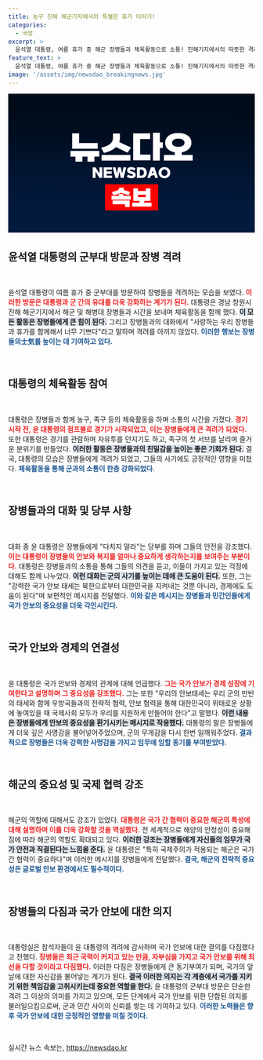 ```yaml
---
title: 농구 진해 해군기지에서의 특별한 휴가 이야기!
categories:
  - 국방
excerpt: >
  윤석열 대통령, 여름 휴가 중 해군 장병들과 체육활동으로 소통! 진해기지에서의 따뜻한 격려와 군인들에게 전한 국가 안보 강조가 화제. 함께한 모두가 느낀 자부심과 결의, 그 현장을 놓치지 마세요!
feature_text: >
  윤석열 대통령, 여름 휴가 중 해군 장병들과 체육활동으로 소통! 진해기지에서의 따뜻한 격려와 군인들에게 전한 국가 안보 강조가 화제. 함께한 모두가 느낀 자부심과 결의, 그 현장을 놓치지 마세요!
image: '/assets/img/newsdao_breakingnews.jpg'
---
```


<p><img src="/assets/img/newsdao_breakingnews.jpg" alt="ranknews 속보" /></p>

<h2 data-ke-size="size26">윤석열 대통령의 군부대 방문과 장병 격려</h2>

<p data-ke-size="size16">&nbsp;</p>

<p>윤석열 대통령이 여름 휴가 중 군부대를 방문하여 장병들을 격려하는 모습을 보였다. <b><span style="color: #ee2323;">이러한 방문은 대통령과 군 간의 유대를 더욱 강화하는 계기가 된다.</span></b> 대통령은 경남 창원시 진해 해군기지에서 해군 및 해병대 장병들과 시간을 보내며 체육활동을 함께 했다. <b><span style="background-color: #21538527;">이 모든 활동은 장병들에게 큰 힘이 된다.</span></b> 그리고 장병들과의 대화에서 "사랑하는 우리 장병들과 휴가를 함께해서 너무 기쁘다"라고 말하며 격려를 아끼지 않았다. <b><span style="color: #1a5490;">이러한 행보는 장병들의士気를 높이는 데 기여하고 있다.</span></b> </p>

<p data-ke-size="size16">&nbsp;</p>

<h2 data-ke-size="size26">대통령의 체육활동 참여</h2>

<p data-ke-size="size16">&nbsp;</p>

<p>대통령은 장병들과 함께 농구, 족구 등의 체육활동을 하며 소통의 시간을 가졌다. <b><span style="color: #ee2323;">경기 시작 전, 윤 대통령의 점프볼로 경기가 시작되었고, 이는 장병들에게 큰 격려가 되었다.</span></b> 또한 대통령은 경기를 관람하며 자유투를 던지기도 하고, 족구의 첫 서브를 날리며 즐거운 분위기를 만들었다. <b><span style="background-color: #21538527;">이러한 활동은 장병들과의 친밀감을 높이는 좋은 기회가 된다.</span></b> 결국, 대통령의 모습은 장병들에게 격려가 되었고, 그들의 사기에도 긍정적인 영향을 미쳤다. <b><span style="color: #1a5490;">체육활동을 통해 군과의 소통이 한층 강화되었다.</span></b></p>

<p data-ke-size="size16">&nbsp;</p>

<h2 data-ke-size="size26">장병들과의 대화 및 당부 사항</h2>

<p data-ke-size="size16">&nbsp;</p>

<p>대화 중 윤 대통령은 장병들에게 "다치지 말라"는 당부를 하며 그들의 안전을 강조했다. <b><span style="color: #ee2323;">이는 대통령이 장병들의 안보와 복지를 얼마나 중요하게 생각하는지를 보여주는 부분이다.</span></b> 대통령은 장병들과의 소통을 통해 그들의 의견을 듣고, 이들이 가지고 있는 걱정에 대해도 함께 나누었다. <b><span style="background-color: #21538527;">이런 대화는 군의 사기를 높이는 데에 큰 도움이 된다.</span></b> 또한, 그는 "강력한 국가 안보 태세는 북한으로부터 대한민국을 지켜내는 것뿐 아니라, 경제에도 도움이 된다"며 보편적인 메시지를 전달했다. <b><span style="color: #1a5490;">이와 같은 메시지는 장병들과 민간인들에게 국가 안보의 중요성을 더욱 각인시킨다.</span></b></p>

<p data-ke-size="size16">&nbsp;</p>

<h2 data-ke-size="size26">국가 안보와 경제의 연결성</h2>

<p data-ke-size="size16">&nbsp;</p>

<p>윤 대통령은 국가 안보와 경제의 관계에 대해 언급했다. <b><span style="color: #ee2323;">그는 국가 안보가 경제 성장에 기여한다고 설명하며 그 중요성을 강조했다.</span></b> 그는 또한 "우리의 안보태세는 우리 군의 만반의 태세와 함께 우방국들과의 전략적 협력, 안보 협력을 통해 대한민국이 위태로운 상황에 놓여있을 때 국제사회 모두가 우리를 지원하게 만들어야 한다"고 말했다. <b><span style="background-color: #21538527;">이런 내용은 장병들에게 안보의 중요성을 환기시키는 메시지로 작용했다.</span></b> 대통령의 말은 장병들에게 더욱 깊은 사명감을 불어넣어주었으며, 군의 무게감을 다시 한번 일깨워주었다. <b><span style="color: #1a5490;">결과적으로 장병들은 더욱 강력한 사명감을 가지고 임무에 임할 동기를 부여받았다.</span></b></p>

<p data-ke-size="size16">&nbsp;</p>

<h2 data-ke-size="size26">해군의 중요성 및 국제 협력 강조</h2>

<p data-ke-size="size16">&nbsp;</p>

<p>해군의 역할에 대해서도 강조가 있었다. <b><span style="color: #ee2323;">대통령은 국가 간 협력이 중요한 해군의 특성에 대해 설명하며 이를 더욱 강화할 것을 역설했다.</span></b> 전 세계적으로 해양의 안정성이 중요해짐에 따라 해군의 역할도 확대되고 있다. <b><span style="background-color: #21538527;">이러한 강조는 장병들에게 자신들의 임무가 국가 안전과 직결된다는 느낌을 준다.</span></b> 윤 대통령은 "특히 국제주의가 적용되는 해군은 국가 간 협력이 중요하다"며 이러한 메시지를 장병들에게 전달했다. <b><span style="color: #1a5490;">결국, 해군의 전략적 중요성은 글로벌 안보 환경에서도 필수적이다.</span></b></p>

<p data-ke-size="size16">&nbsp;</p>

<h2 data-ke-size="size26">장병들의 다짐과 국가 안보에 대한 의지</h2>

<p data-ke-size="size16">&nbsp;</p>

<p>대통령실은 참석자들이 윤 대통령의 격려에 감사하며 국가 안보에 대한 결의를 다짐했다고 전했다. <b><span style="color: #ee2323;">장병들은 최근 국력이 커지고 있는 만큼, 자부심을 가지고 국가 안보를 위해 최선을 다할 것이라고 다짐했다.</span></b> 이러한 다짐은 장병들에게 큰 동기부여가 되며, 국가의 앞날에 대한 자신감을 불어넣는 계기가 된다. <b><span style="background-color: #21538527;">결국 이러한 의지는 각 계층에서 국가를 지키기 위한 책임감을 고취시키는데 중요한 역할을 한다.</span></b> 윤 대통령의 군부대 방문은 단순한 격려 그 이상의 의미를 가지고 있으며, 모든 단계에서 국가 안보를 위한 단합된 의지를 불러일으킴으로써, 군과 민간 사이의 신뢰를 쌓는 데 기여하고 있다. <b><span style="color: #1a5490;">이러한 노력들은 향후 국가 안보에 대한 긍정적인 영향을 미칠 것이다.</span></b> </p>

<p data-ke-size="size16">&nbsp;</p>
실시간 뉴스 속보는, <a href="https://newsdao.kr" rel="dofollow">https://newsdao.kr</a>


